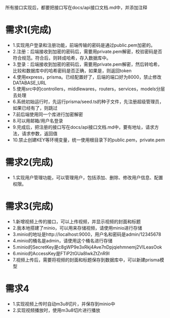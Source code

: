 所有接口实现后，都要把接口写在docs/api接口文档.md中，并添加注释

# 需求1(完成)

- 1.实现用户登录和注册功能，前端传输的密码是通过public.pem加密的。
- 2.注册：后端接收到加密的密码后，需要用private.pem解密，校验密码是否符合规范。符合后，则转成哈希，存入数据库中。
- 3.登录：后端接收到加密的密码后，需要用private.pem解密，然后转哈希，比较和数据库中的哈希密码是否正确，如果是，则返回token
- 4.使用express，prisma。已经配置好了，后端的端口好为8000，禁止修改DATABASE_URL
- 5.使用src中的controllers，middlewares，routers，services，models分层去处理
- 6.系统初始运行时，先运行prisma/seed.ts的种子文件，先注册超级管理员，如果已经有了，则跳过
- 7.前后端使用同一个库进行加密解密
- 8.可以用邮箱/用户名登录
- 9.完成后，把注册的接口写在docs/api接口文档.md中，要有地址，请求方法，请求参数，返回值
- 10.禁止创建KEY等环境变量，统一使用根目录下的public.pem，private.pem

# 需求2(完成)

- 1.实现用户管理功能，可以管理用户，包括添加、删除、修改用户信息、配置权限。

# 需求3(完成)

- 1.新增视频上传的接口，可以上传视频，并显示视频的封面和标题
- 2.我本地搭建了minio，可以用来存储视频，请使用minio进行存储
- 3.minio的地址是http://localhost:9000，用户名和密码是admin/12345678
- 4.minio的桶名是admin，请使用这个桶名进行存储
- 5.minio的SecretKey是c8gWP9e3xRkj4Ave7nDpjqiehmnemj2VILeasOok
- 6.minio的AccessKey是FTiP2tGUa8lwkZtZnR9I
- 7.视频上传后，需要将视频的封面和标题保存到数据库中，可以新建prisma模型

# 需求4

- 1.实现视频上传时自动m3u8切片，并保存到minio中
- 2.实现视频播放时，使用m3u8切片进行播放
